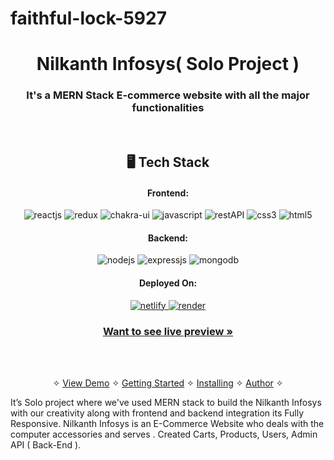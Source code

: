 # faithful-lock-5927
<h1 align="center">Nilkanth Infosys( Solo Project )</h1>

<h3 align="center">It's a MERN Stack E-commerce website with all the major functionalities</h3>

<br />


<h2 align="center">🖥️ Tech Stack</h2>

<h4 align="center">Frontend:</h4>

<p align="center">
  <img src="https://img.shields.io/badge/React-20232A?style=for-the-badge&logo=react&logoColor=61DAFB" alt="reactjs" />
  <img src="https://img.shields.io/badge/Redux-593D88?style=for-the-badge&logo=redux&logoColor=white" alt="redux" />
  <img src="https://img.shields.io/badge/Chakra%20UI-3bc7bd?style=for-the-badge&logo=chakraui&logoColor=white" alt="chakra-ui" />
  <img src="https://img.shields.io/badge/JavaScript-323330?style=for-the-badge&logo=javascript&logoColor=F7DF1E" alt="javascript" />
  <img src="https://img.shields.io/badge/Rest_API-02303A?style=for-the-badge&logo=react-router&logoColor=white" alt="restAPI" />
  <img src="https://img.shields.io/badge/CSS3-1572B6?style=for-the-badge&logo=css3&logoColor=white" alt="css3" />
  <img src="https://img.shields.io/badge/HTML5-E34F26?style=for-the-badge&logo=html5&logoColor=white" alt="html5" />
</p>


<h4 align="center">Backend:</h4>

<p align="center">
  <img src="https://img.shields.io/badge/Node.js-339933?style=for-the-badge&logo=nodedotjs&logoColor=white" alt="nodejs" />
  <img src="https://img.shields.io/badge/Express.js-000000?style=for-the-badge&logo=express&logoColor=white" alt="expressjs" />
  <img src="https://img.shields.io/badge/MongoDB-4EA94B?style=for-the-badge&logo=mongodb&logoColor=white" alt="mongodb" />

</p>

<h4 align="center">Deployed On:</h4>

<p align="center">
<a href="https://dailyshope.netlify.app/">
  <img src="https://img.shields.io/badge/Netlify-00C7B7?style=for-the-badge&logo=netlify&logoColor=white" alt="netlify" />
</a>  
<a href="">
  <img src="https://img.shields.io/badge/render-5458F6?style=for-the-badge&logo=render&logoColor=white" alt="render" />
  </a>
</p>

<h3 align="center"><a href="https://nilkanth-infosys.netlify.app/"><strong>Want to see live preview »</strong></a></h3>


<br />

<p align="center">
  <br />&#10023;
  <a href="https://dailyshope.netlify.app/">View Demo</a> &#10023;
  <a href="#Getting-Started">Getting Started</a> &#10023; 
  <a href="#Install">Installing</a> &#10023;
  <a href="#Contact">Author</a> &#10023;
</p>

It’s Solo project where we've used MERN stack to build the Nilkanth Infosys with our creativity along with frontend and backend integration
its Fully Responsive. Nilkanth Infosys is an E-Commerce Website who deals with the computer accessories and serves . Created Carts, Products, Users, Admin API ( Back-End ).

<!-- ## Home Page
![homePage](https://github.com/vraj79/faithful-lock-5927/blob/fw20_1138_day-4/frontend/public/project_ss/Screenshot%20(62).png)

## Products Page
![ProductsPage](https://github.com/vraj79/faithful-lock-5927/blob/fw20_1138_day-4/frontend/public/project_ss/Screenshot%20(64).png)

## Admin Dashboard Page
![AdminDashboardPage](https://github.com/vraj79/faithful-lock-5927/blob/fw20_1138_day-4/frontend/public/project_ss/Screenshot%20(65).png)

## Admin Products Page
![AdminProductsPage](https://github.com/vraj79/faithful-lock-5927/blob/fw20_1138_day-4/frontend/public/project_ss/Screenshot%20(66).png)

## Login Page
![login](https://github.com/vraj79/faithful-lock-5927/blob/fw20_1138_day-4/frontend/public/project_ss/Screenshot%20(68).png)

## Carousel Page
![Carousel](https://github.com/vraj79/faithful-lock-5927/blob/fw20_1138_day-4/frontend/public/project_ss/Screenshot%20(69).png)

## Payment Page
![Payment](https://github.com/vraj79/faithful-lock-5927/blob/fw20_1138_day-4/frontend/public/project_ss/Screenshot%20(67).png) -->
